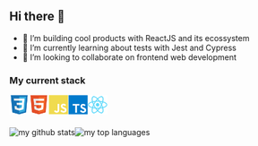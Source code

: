## Hi there 👋

- 🔭 I’m building cool products with ReactJS and its ecossystem
- 🌱 I’m currently learning about tests with Jest and Cypress
- 👯 I’m looking to collaborate on frontend web development

### My current stack

<div style="display: flex;"> 
  <img src="https://raw.githubusercontent.com/devicons/devicon/master/icons/css3/css3-original.svg" alt="CSS" height="35" width="35"/>
  <img src="https://raw.githubusercontent.com/devicons/devicon/master/icons/html5/html5-original.svg" alt="HTML" height="35" width="35"/>
  <img src="https://raw.githubusercontent.com/devicons/devicon/master/icons/javascript/javascript-plain.svg" alt="Javascript" height="35" width="35"/>
  <img src="https://raw.githubusercontent.com/devicons/devicon/master/icons/typescript/typescript-plain.svg" alt="Typescript" height="35" width="35"/>
  <img src="https://raw.githubusercontent.com/devicons/devicon/9f4f5cdb393299a81125eb5127929ea7bfe42889/icons/react/react-original.svg" alt="React JS" height="35" width="35"/>
</div>

###
<div style="display: flex;">
  <img src="https://github-readme-stats.vercel.app/api?username=henrique018&show_icons=true&include_all_commits=true&count_private=true&layout=compact&theme=tokyonight" alt="my github stats" height="170em" align="center" />
  <img src="https://github-readme-stats.vercel.app/api/top-langs/?username=henrique018&hide=ruby&amp;layout=compact&theme=tokyonight" alt="my top languages" align="center" height="170em" />
</div>
